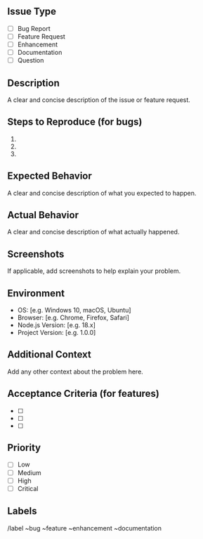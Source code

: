 ## Issue Type
- [ ] Bug Report
- [ ] Feature Request
- [ ] Enhancement
- [ ] Documentation
- [ ] Question

## Description
A clear and concise description of the issue or feature request.

## Steps to Reproduce (for bugs)
1. 
2. 
3. 

## Expected Behavior
A clear and concise description of what you expected to happen.

## Actual Behavior
A clear and concise description of what actually happened.

## Screenshots
If applicable, add screenshots to help explain your problem.

## Environment
- OS: [e.g. Windows 10, macOS, Ubuntu]
- Browser: [e.g. Chrome, Firefox, Safari]
- Node.js Version: [e.g. 18.x]
- Project Version: [e.g. 1.0.0]

## Additional Context
Add any other context about the problem here.

## Acceptance Criteria (for features)
- [ ] 
- [ ] 
- [ ] 

## Priority
- [ ] Low
- [ ] Medium
- [ ] High
- [ ] Critical

## Labels
/label ~bug ~feature ~enhancement ~documentation

